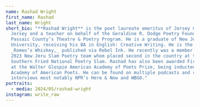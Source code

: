 ```yaml
---
name: Rashad Wright
first_name: Rashad
last_name: Wright
short_bio: "**Rashad Wright** is the poet laureate emeritus of Jersey City, New
  Jersey and a teacher on behalf of the Geraldine R. Dodge Poetry Foundation and
  Passaic County’s Theatre & Poetry Program. He is a graduate of New Jersey City
  University, receiving his BA in English: Creative Writing. He is the author of
  _Romeo’s Whiskey,_ published via Rebel Ink. He recently was a member of the
  2023 New Jeru Slam Poetry team whom placed second in the country at the
  Southern Fried National Poetry Slam. Rashad has also been awarded First Place
  at the Walter Glospie American Academy of Poets Prize, being inducted into the
  Academy of American Poets. He can be found on multiple podcasts and radio
  interviews most notably NPR’s Here & Now and WBGO."
portraits:
  - media: 2024/05/rashad-wright
instagram: write_raw
---
```

